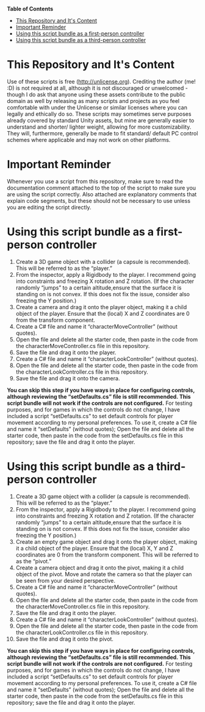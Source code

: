 **Table of Contents**
- [This Repository and It's Content](#)
- [Important Reminder](#)
- [Using this script bundle as a first-person controller](#)
- [Using this script bundle as a third-person controller](#)

# This Repository and It's Content
Use of these scripts is free (http://unlicense.org). Crediting the author (me! :D) is not required at all, although it is not discouraged or unwelcomed - though I do ask that anyone using these assets contribute to the public domain as well by releasing as many scripts and projects as you feel comfortable with under the Unlicense or similar licenses where you can legally and ethically do so.
These scripts may sometimes serve purposes already covered by standard Unity assets, but mine are generally easier to understand and shorter/ lighter weight, allowing for more customizability. They will, furthermore, generally be made to fit standard/ default PC control schemes where applicable and may not work on other platforms.

# Important Reminder
Whenever you use a script from this repository, make sure to read the documentation comment attached to the top of the script to make sure you are using the script correctly. Also attached are explanatory comments that explain code segments, but these should not be necessary to use unless you are editing the script directly.

# Using this script bundle as a first-person controller
1. Create a 3D game object with a collider (a capsule is recommended). This will be referred to as the “player.”
2. From the inspector, apply a Rigidbody to the player. I recommend going into constraints and freezing X rotation and Z rotation. (If the character randomly “jumps” to a certain altitude,ensure that the surface it is standing on is not convex. If this does not fix the issue, consider also freezing the Y position.)
3. Create a camera and drag it onto the player object, making it a child object of the player. Ensure that the (local) X and Z coordinates are 0 from the transform component.
4. Create a C# file and name it “characterMoveController” (without quotes).
5. Open the file and delete all the starter code, then paste in the code from the characterMoveController.cs file in this repository.
6. Save the file and drag it onto the player.
7. Create a C# file and name it “characterLookController” (without quotes).
8. Open the file and delete all the starter code, then paste in the code from the characterLookController.cs file in this repository.
9. Save the file and drag it onto the camera.
 
**You can skip this step if you have ways in place for configuring controls, although reviewing the “setDefaults.cs” file is still recommended. This script bundle will not work if the controls are not configured.** For testing purposes, and for games in which the controls do not change, I have included a script “setDefaults.cs” to set default controls for player movement according to my personal preferences. To use it, create a C# file and name it “setDefaults” (without quotes); Open the file and delete all the starter code, then paste in the code from the setDefaults.cs file in this repository; save the file and drag it onto the player.

# Using this script bundle as a third-person controller
1. Create a 3D game object with a collider (a capsule is recommended). This will be referred to as the “player.”
2. From the inspector, apply a Rigidbody to the player. I recommend going into constraints and freezing X rotation and Z rotation. (If the character randomly “jumps” to a certain altitude,ensure that the surface it is standing on is not convex. If this does not fix the issue, consider also freezing the Y position.)
3. Create an empty game object and drag it onto the player object, making it a child object of the player. Ensure that the (local) X, Y and Z coordinates are 0 from the transform component. This will be referred to as the “pivot.”
4. Create a camera object and drag it onto the pivot, making it a child object of the pivot. Move  and rotate the camera so that the player can be seen from your desired perspective.
5. Create a C# file and name it “characterMoveController” (without quotes).
6. Open the file and delete all the starter code, then paste in the code from the characterMoveController.cs file in this repository.
7. Save the file and drag it onto the player.
8. Create a C# file and name it “characterLookController” (without quotes).
9. Open the file and delete all the starter code, then paste in the code from the characterLookController.cs file in this repository.
10. Save the file and drag it onto the pivot.
 
**You can skip this step if you have ways in place for configuring controls, although reviewing the “setDefaults.cs” file is still recommended. This script bundle will not work if the controls are not configured.** 
  For testing purposes, and for games in which the controls do not change, I have included a script “setDefaults.cs” to set default controls for player movement according to my personal preferences. To use it, create a C# file and name it “setDefaults” (without quotes); Open the file and delete all the starter code, then paste in the code from the setDefaults.cs file in this repository; save the file and drag it onto the player.
